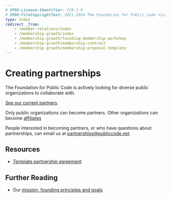 ```yaml
---
# SPDX-License-Identifier: CC0-1.0
# SPDX-FileCopyrightText: 2021-2024 The Foundation for Public Code <info@publiccode.net>
type: Index
redirect _from:
    - /member-relations/index
    - /membership-growth/index
    - /membership-growth/founding-membership-workshop
    - /membership-growth/membership-contract
    - /membership-growth/membership-proposal-template
---
```


# Creating partnerships

The Foundation for Public Code is actively looking for diverse public organizations to collaborate with.

[See our current partners](../../organization/partners.md).

Only public organizations can become partners.
Other organizations can become [affiliates](../creating-affiliations/index.md)

People interested in becoming partners, or who have questions about partnerships, can email us at <partnerships@publiccode.net>.

## Resources

* [Template partnership agreement](partnership-template.md)

## Further Reading

* Our [mission, founding principles and goals](../../organization/mission.md)
